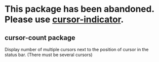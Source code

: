 # This package has been abandoned. Please use [cursor-indicator](https://github.com/lexicalunit/cursor-indicator).


## cursor-count package

Display number of multiple cursors next to the position of cursor in the status bar.
(There must be several cursors)

